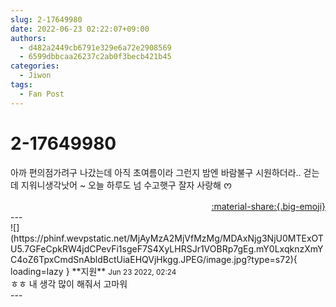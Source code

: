 ```yaml
---
slug: 2-17649980
date: 2022-06-23 02:22:07+09:00
authors:
  - d482a2449cb6791e329e6a72e2908569
  - 6599dbbcaa26237c2ab0f3becb421b45
categories:
  - Jiwon
tags:
  - Fan Post
---
```


# 2-17649980

<div class="post-container" markdown="1">
<div class="content-container md-sidebar__scrollwrap" markdown="1">

아까 편의점가려구 나갔는데 아직 초여름이라 그런지 밤엔 바람불구 시원하더라.. 걷는데 지워니생각낫어 ~ 오늘 하루도 넘 수고햇구 잘자 사랑해 ᰔ 

</div>
</div>

<div style="text-align: right;" markdown="1">
<a href="https://weverse.io/fromis9/fanpost/2-17649980" style="text-align: right;">:material-share:{.big-emoji}</a>
</div>
---

<div class="comments-container md-sidebar__scrollwrap" markdown="1">
<div class="comment" markdown="1">
<div class='id-container' markdown="1">
![](https://phinf.wevpstatic.net/MjAyMzA2MjVfMzMg/MDAxNjg3NjU0MTExOTU5.7GFeCpkRW4jdCPevFi1sgeF7S4XyLHRSJr1VOBRp7gEg.mY0LxqknzXmYC4oZ6TpxCmdSnAbldBctUiaEHQVjHkgg.JPEG/image.jpg?type=s72){ loading=lazy }
**<span class="artist">지원</span>** <small>Jun 23 2022, 02:24</small><br>
</div>
<div class='comment-body' markdown="1">
ㅎㅎ 내 생각 많이 해줘서 고마워
</div>
</div>
</div>
---
